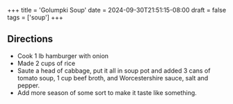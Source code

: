 +++
title = 'Golumpki Soup'
date = 2024-09-30T21:51:15-08:00
draft = false
tags = ['soup']
+++

## Directions

* Cook 1 lb hamburger with onion
* Made 2 cups of rice
* Saute a head of cabbage, put it all in soup pot and added 3 cans of tomato soup, 1 cup beef broth, and Worcestershire sauce, salt and pepper.
* Add more season of some sort to make it taste like something.
